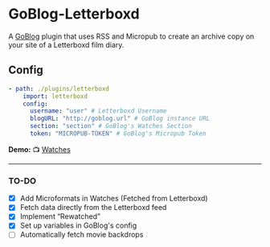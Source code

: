 # GoBlog-Letterboxd

A [GoBlog](https://github.com/jlelse/GoBlog) plugin that uses RSS and Micropub to create an archive copy on your site of a Letterboxd film diary.

## Config
```yaml
- path: ./plugins/letterboxd
    import: letterboxd
    config:
      username: "user" # Letterboxd Username
      blogURL: "http://goblog.url" # GoBlog instance URL
      section: "section" # GoBlog's Watches Section
      token: "MICROPUB-TOKEN" # GoBlog's Micropub Token
```

**Demo:** 📺 [Watches](https://kandr3s.co/watches)

---

### TO-DO

- [x] Add Microformats in Watches (Fetched from Letterboxd)
- [x] Fetch data directly from the Letterboxd feed
- [x] Implement “Rewatched”
- [x] Set up variables in GoBlog's config
- [ ] Automatically fetch movie backdrops 
